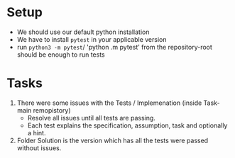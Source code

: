 # Setup

- We should use our default python installation
- We have to install `pytest` in your applicable version
- run `python3 -m pytest`/ 'python .m pytest' from the repository-root should be enough to run tests

# Tasks

1. There were some issues with the Tests / Implemenation (inside Task-main remopistory)
   - Resolve all issues until all tests are passing.
   - Each test explains the specification, assumption, task and optionally a hint.
2. Folder Solution is the version which has all the tests were passed without issues.